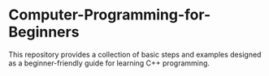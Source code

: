 # Computer-Programming-for-Beginners
This repository provides a collection of basic steps and examples designed as a beginner-friendly guide for learning C++ programming.
